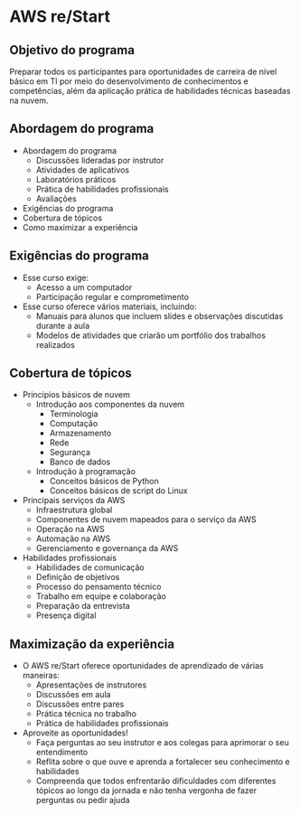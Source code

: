# AWS re/Start

## Objetivo do programa
Preparar todos os participantes para oportunidades de carreira de nível básico em TI por meio do desenvolvimento de conhecimentos e competências, além da aplicação prática de habilidades técnicas baseadas na nuvem. 

## Abordagem do programa
- Abordagem do programa
  - Discussões lideradas por instrutor
  - Atividades de aplicativos
  - Laboratórios práticos
  - Prática de habilidades profissionais
  - Avaliações
- Exigências do programa
- Cobertura de tópicos
- Como maximizar a experiência

## Exigências do programa
- Esse curso exige:
  - Acesso a um computador
  - Participação regular e comprometimento
- Esse curso oferece vários materiais, incluindo:
  - Manuais para alunos que incluem slides e observações discutidas durante a aula
  - Modelos de atividades que criarão um portfólio dos trabalhos realizados
 
## Cobertura de tópicos

- Princípios básicos de nuvem
  - Introdução aos componentes da nuvem
    - Terminologia
    - Computação
    - Armazenamento
    - Rede
    - Segurança
    - Banco de dados
  - Introdução à programação
    - Conceitos básicos de Python
    - Conceitos básicos de script do Linux
- Principais serviços da AWS
  - Infraestrutura global
  - Componentes de nuvem mapeados para o serviço da AWS
  - Operação na AWS
  - Automação na AWS
  - Gerenciamento e governança da AWS
- Habilidades profissionais
  - Habilidades de comunicação
  - Definição de objetivos
  - Processo do pensamento técnico
  - Trabalho em equipe e colaboração
  - Preparação da entrevista
  - Presença digital

## Maximização da experiência

- O AWS re/Start oferece oportunidades de aprendizado de várias maneiras:
  - Apresentações de instrutores
  - Discussões em aula
  - Discussões entre pares
  - Prática técnica no trabalho
  - Prática de habilidades profissionais
- Aproveite as oportunidades!
  - Faça perguntas ao seu instrutor e aos colegas para aprimorar o seu entendimento
  - Reflita sobre o que ouve e aprenda a fortalecer seu conhecimento e habilidades
  - Compreenda que todos enfrentarão dificuldades com diferentes tópicos ao longo da jornada e não tenha vergonha de fazer perguntas ou pedir ajuda
